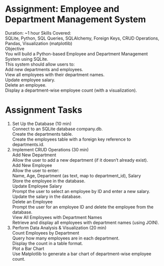 # Assignment: Employee and Department Management System
Duration: ~1 hour
Skills Covered:<br> SQLite, Python, SQL Queries, SQLAlchemy, Foreign Keys, CRUD
Operations, Pandas, Visualization (matplotlib)<br>
Objective<br>
You will build a Python-based Employee and Department Management System using
SQLite.<br>
This system should allow users to:<br>
Add new departments and employees.<br>
View all employees with their department names.<br>
Update employee salary.<br>
Delete an employee.<br>
Display a department-wise employee count (with a visualization).<br>

# Assignment Tasks
1. Set Up the Database (10 min)<br>
Connect to an SQLite database company.db.<br>
Create the departments table.<br>
Create the employees table with a foreign key reference to departments.id.<br>
2. Implement CRUD Operations (30 min)<br>
Add New Department<br>
Allow the user to add a new department (if it doesn’t already exist).<br>
Add New Employee<br>
Allow the user to enter:<br>
Name, Age, Department (as text, map to department_id), Salary<br>
Store the employee in the database.<br>
Update Employee Salary<br>
Prompt the user to select an employee by ID and enter a new salary.<br>
Update the salary in the database.<br>
Delete an Employee<br>
Prompt the user for an employee ID and delete the employee from the database.<br>
View All Employees with Department Names<br>
Retrieve and display all employees with department names (using JOIN).<br>
3. Perform Data Analysis & Visualization (20 min)<br>
Count Employees by Department<br>
Query how many employees are in each department.<br>
Display the count in a table format.<br>
Plot a Bar Chart<br>
Use Matplotlib to generate a bar chart of department-wise employee count.<br>
